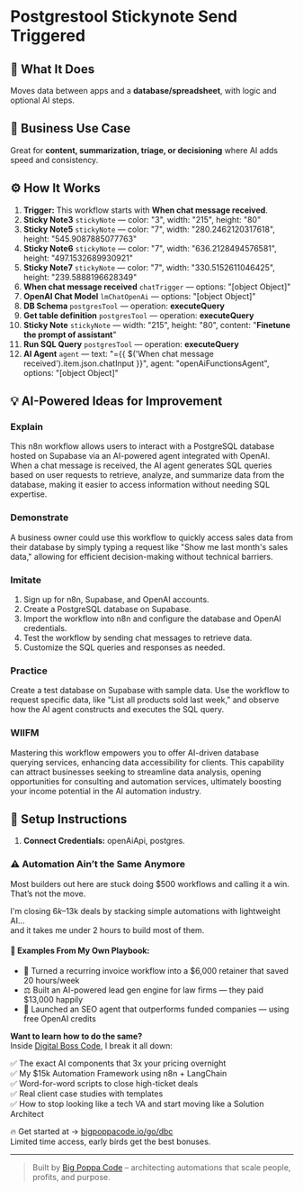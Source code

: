 # Postgrestool Stickynote Send Triggered
  ## 🚀 What It Does
  Moves data between apps and a **database/spreadsheet**, with logic and optional AI steps.
  
  ## 💼 Business Use Case
  Great for **content, summarization, triage, or decisioning** where AI adds speed and consistency.
  
  ## ⚙️ How It Works
  1. **Trigger:** This workflow starts with **When chat message received**.
  2. **Sticky Note3** `stickyNote` — color: "3", width: "215", height: "80"
3. **Sticky Note5** `stickyNote` — color: "7", width: "280.2462120317618", height: "545.9087885077763"
4. **Sticky Note6** `stickyNote` — color: "7", width: "636.2128494576581", height: "497.1532689930921"
5. **Sticky Note7** `stickyNote` — color: "7", width: "330.5152611046425", height: "239.5888196628349"
6. **When chat message received** `chatTrigger` — options: "[object Object]"
7. **OpenAI Chat Model** `lmChatOpenAi` — options: "[object Object]"
8. **DB Schema** `postgresTool` — operation: **executeQuery**
9. **Get table definition** `postgresTool` — operation: **executeQuery**
10. **Sticky Note** `stickyNote` — width: "215", height: "80", content: "**Finetune the prompt of assistant**"
11. **Run SQL Query** `postgresTool` — operation: **executeQuery**
12. **AI Agent** `agent` — text: "={{ $('When chat message received').item.json.chatInput }}", agent: "openAiFunctionsAgent", options: "[object Object]"
  
  ## 💡 AI-Powered Ideas for Improvement
  ### Explain
This n8n workflow allows users to interact with a PostgreSQL database hosted on Supabase via an AI-powered agent integrated with OpenAI. When a chat message is received, the AI agent generates SQL queries based on user requests to retrieve, analyze, and summarize data from the database, making it easier to access information without needing SQL expertise.

### Demonstrate
A business owner could use this workflow to quickly access sales data from their database by simply typing a request like "Show me last month's sales data," allowing for efficient decision-making without technical barriers.

### Imitate
1. Sign up for n8n, Supabase, and OpenAI accounts.
2. Create a PostgreSQL database on Supabase.
3. Import the workflow into n8n and configure the database and OpenAI credentials.
4. Test the workflow by sending chat messages to retrieve data.
5. Customize the SQL queries and responses as needed.

### Practice
Create a test database on Supabase with sample data. Use the workflow to request specific data, like "List all products sold last week," and observe how the AI agent constructs and executes the SQL query.

### WIIFM
Mastering this workflow empowers you to offer AI-driven database querying services, enhancing data accessibility for clients. This capability can attract businesses seeking to streamline data analysis, opening opportunities for consulting and automation services, ultimately boosting your income potential in the AI automation industry.
  
  ## 🔧 Setup Instructions
  1. **Connect Credentials:** openAiApi, postgres.
  
### ⚠️ Automation Ain’t the Same Anymore

Most builders out here are stuck doing $500 workflows and calling it a win.  
That’s not the move.  

I'm closing $6k–$13k deals by stacking simple automations with lightweight AI...  
and it takes me under 2 hours to build most of them.

#### 🧠 Examples From My Own Playbook:
- 🔁 Turned a recurring invoice workflow into a $6,000 retainer that saved 20 hours/week  
- ⚖️ Built an AI-powered lead gen engine for law firms — they paid $13,000 happily  
- 🚀 Launched an SEO agent that outperforms funded companies — using free OpenAI credits  

**Want to learn how to do the same?**  
Inside [Digital Boss Code](https://bigpoppacode.io/go/dbc), I break it all down:

✅ The exact AI components that 3x your pricing overnight  
✅ My $15k Automation Framework using n8n + LangChain  
✅ Word-for-word scripts to close high-ticket deals  
✅ Real client case studies with templates  
✅ How to stop looking like a tech VA and start moving like a Solution Architect  

🔥 Get started at → [bigpoppacode.io/go/dbc](https://bigpoppacode.io/go/dbc)  
Limited time access, early birds get the best bonuses.

---
> Built by [Big Poppa Code](https://bigpoppacode.io) – architecting automations that scale people, profits, and purpose.
  